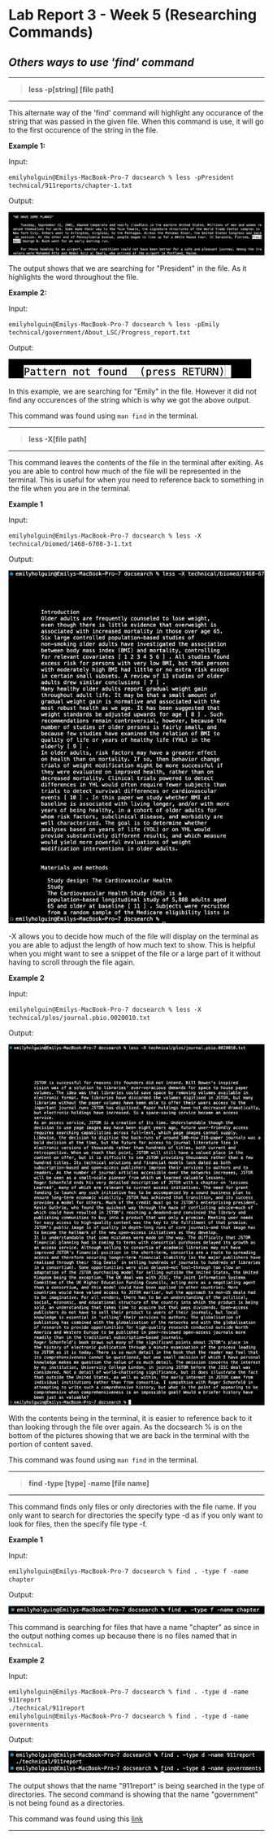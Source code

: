 # Lab Report 3 - Week 5 (Researching Commands)

## *Others ways to use 'find' command*

___
> **less -p[string] [file path]**
___
This alternate way of the 'find' command will highlight any occurance of the string that was passed in the given file. When this command is use, it will go to the first occurence of the string in the file. 

**Example 1:**

Input: 

```
emilyholguin@Emilys-MacBook-Pro-7 docsearch % less -pPresident technical/911reports/chapter-1.txt
```

Output:

![Image](labreport3-find1.png)
  
The output shows that we are searching for "President" in the file. As it highlights the word throughout the file. 

**Example 2:**

Input: 

```
emilyholguin@Emilys-MacBook-Pro-7 docsearch % less -pEmily technical/government/About_LSC/Progress_report.txt
```

Output:

![Image](labreport3-find2.png)

In this example, we are searching for "Emily" in the file. However it did not find any occurences of the string which is why we got the above output. 

This command was found using `man find` in the terminal.
____

> **less -X[file path]**
___

This command leaves the contents of the file in the terminal after exiting. As you are able to control how much of the file will be represented in the terminal. This is useful for when you need to reference back to something in the file when you are in the terminal.

**Example 1**

Input:

```
emilyholguin@Emilys-MacBook-Pro-7 docsearch % less -X technical/biomed/1468-6708-3-1.txt
```

Output:

![Image](labreport3-X1.png)

-X allows you to decide how much of the file will display on the terminal as you are able to adjust the length of how much text to show. This is helpful when you might want to see a snippet of the file or a large part of it without having to scroll through the file again. 

**Example 2**

Input:

```
emilyholguin@Emilys-MacBook-Pro-7 docsearch % less -X technical/plos/journal.pbio.0020010.txt
```

Output:

![Image](labreport3-X2.png)

With the contents being in the terminal, it is easier to reference back to it than looking through the file over again. As the docsearch % is on the bottom of the pictures showing that we are back in the terminal with the portion of content saved. 

This command was found using `man find` in the terminal.

---
> **find -type [type] -name [file name]**
___

This command finds only files or only directories with the file name. If you only want to search for directories the specify type -d as if you only want to look for files, then the specify file type -f.

**Example 1**

Input:

```
emilyholguin@Emilys-MacBook-Pro-7 docsearch % find . -type f -name chapter
```

Output:

![Image](labreport3-type1.png)

This command is searching for files that have a name "chapter" as since in the output nothing comes up because there is no files named that in `technical`.

**Example 2**

Input: 

```
emilyholguin@Emilys-MacBook-Pro-7 docsearch % find . -type d -name 911report
./technical/911report
emilyholguin@Emilys-MacBook-Pro-7 docsearch % find . -type d -name governments
```

Output:

![Image](labreport3-type2.png)

The output shows that the name "911report" is being searched in the type of directories. The second command is showing that the name "government" is not being found as a directories.

This command was found using this [link](https://linuxhandbook.com/find-command-examples/)

___
